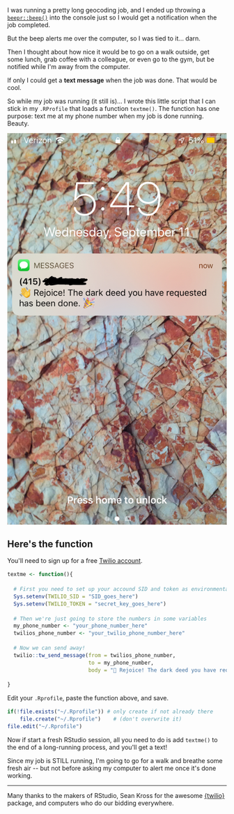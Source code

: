 I was running a pretty long geocoding job, and I ended up throwing a [`beepr::beep()`](https://www.r-project.org/nosvn/pandoc/beepr.html) into the console just so I would get a notification when the job completed.  

But the beep alerts me over the computer, so I was tied to it...  darn.  

Then I thought about how nice it would be to go on a walk outside, get some lunch, grab coffee with a colleague, or even go to the gym, but be notified while I'm away from the computer.  

If only I could get a **text message** when the job was done. That would be cool.  

So while my job was running (it still is)... I wrote this little script that I can stick in my `.RProfile` that loads a function `textme()`. The function has one purpose: text me at my phone number when my job is done running. Beauty.  


![Victory!](/img/ss.jpg)  


## Here's the function

You'll need to sign up for a free [Twilio account](https://www.twilio.com/).  

```r
textme <- function(){
  
  # First you need to set up your accound SID and token as environmental variables
  Sys.setenv(TWILIO_SID = "SID_goes_here")
  Sys.setenv(TWILIO_TOKEN = "secret_key_goes_here")
 
  # Then we're just going to store the numbers in some variables
  my_phone_number <- "your_phone_number_here"
  twilios_phone_number <- "your_twilio_phone_number_here"
  
  # Now we can send away!
  twilio::tw_send_message(from = twilios_phone_number, 
                          to = my_phone_number, 
                          body = "👋 Rejoice! The dark deed you have requested has been done. 🎉")
  
}
```

Edit your `.Rprofile`, paste the function above, and save.  

```r
if(!file.exists("~/.Rprofile")) # only create if not already there
    file.create("~/.Rprofile")    # (don't overwrite it)
file.edit("~/.Rprofile")
```

Now if start a fresh RStudio session, all you need to do is add `textme()` to the end of a long-running process, and you'll get a text!  

Since my job is STILL running, I'm going to go for a walk and breathe some fresh air -- but not before asking my computer to alert me once it's done working.  

***  


Many thanks to the makers of RStudio, Sean Kross for the awesome [{twilio}](https://github.com/seankross/twilio) package, and computers who do our bidding everywhere.   